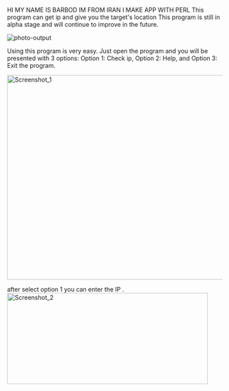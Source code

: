 HI MY NAME IS BARBOD
IM FROM IRAN 
I MAKE APP WITH PERL
This program can get ip
and give you the target's
location
This program is still in alpha stage
and will continue to improve in the future.



![photo-output](https://github.com/user-attachments/assets/0a90ec4e-2c59-4fa7-98a4-ffee48e90baf)


Using this program is very easy. Just open
the program and you will be presented with 3 options: Option 1: Check ip,
Option 2: Help, and Option 3: Exit the program.


<img width="645" height="478" alt="Screenshot_1" src="https://github.com/user-attachments/assets/b03143b1-1530-4ed2-ab0f-d98dda807795" />


after select option 1 you can enter the IP . 
<img width="469" height="213" alt="Screenshot_2" src="https://github.com/user-attachments/assets/0cfdd002-ba50-40ae-a631-1b6c5b20783b" />

